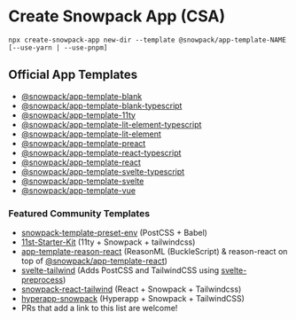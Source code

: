 # Create Snowpack App (CSA)

```
npx create-snowpack-app new-dir --template @snowpack/app-template-NAME [--use-yarn | --use-pnpm]
```

## Official App Templates

- [@snowpack/app-template-blank](../@snowpack/app-template-blank)
- [@snowpack/app-template-blank-typescript](../@snowpack/app-template-blank-typescript)
- [@snowpack/app-template-11ty](../@snowpack/app-template-11ty)
- [@snowpack/app-template-lit-element-typescript](../@snowpack/app-template-lit-element-typescript)
- [@snowpack/app-template-lit-element](../@snowpack/app-template-lit-element)
- [@snowpack/app-template-preact](../@snowpack/app-template-preact)
- [@snowpack/app-template-react-typescript](../@snowpack/app-template-react-typescript)
- [@snowpack/app-template-react](../@snowpack/app-template-react)
- [@snowpack/app-template-svelte-typescript](../@snowpack/app-template-svelte-typescript)
- [@snowpack/app-template-svelte](../@snowpack/app-template-svelte)
- [@snowpack/app-template-vue](../@snowpack/app-template-vue)

### Featured Community Templates

- [snowpack-template-preset-env](https://github.com/argyleink/snowpack-template-preset-env) (PostCSS + Babel)
- [11st-Starter-Kit](https://github.com/stefanfrede/11st-starter-kit) (11ty +
  Snowpack + tailwindcss)
- [app-template-reason-react](https://github.com/jihchi/app-template-reason-react) (ReasonML (BuckleScript) & reason-react on top of [@snowpack/app-template-react](/templates/app-template-react))
- [svelte-tailwind](https://github.com/agneym/svelte-tailwind-snowpack) (Adds PostCSS and TailwindCSS using [svelte-preprocess](https://github.com/sveltejs/svelte-preprocess))
- [snowpack-react-tailwind](https://github.com/mrkldshv/snowpack-react-tailwind) (React + Snowpack + Tailwindcss)
- [hyperapp-snowpack](https://github.com/bmartel/hyperapp-snowpack) (Hyperapp + Snowpack + TailwindCSS)
- PRs that add a link to this list are welcome!
